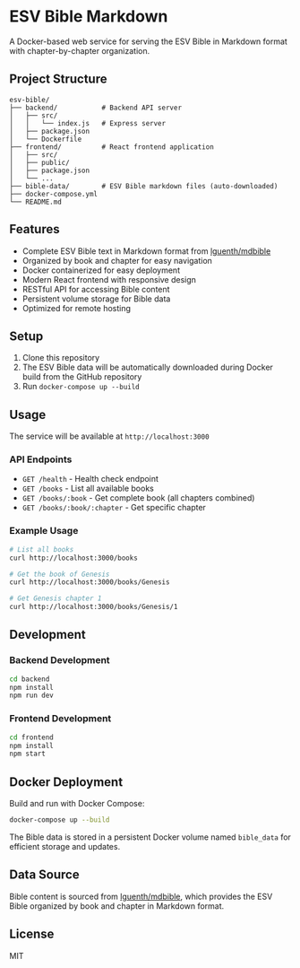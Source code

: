 # ESV Bible Markdown

A Docker-based web service for serving the ESV Bible in Markdown format with chapter-by-chapter organization.

## Project Structure

```
esv-bible/
├── backend/           # Backend API server
│   ├── src/
│   │   └── index.js   # Express server
│   ├── package.json
│   └── Dockerfile
├── frontend/          # React frontend application
│   ├── src/
│   ├── public/
│   ├── package.json
│   └── ...
├── bible-data/        # ESV Bible markdown files (auto-downloaded)
├── docker-compose.yml
└── README.md
```

## Features

- Complete ESV Bible text in Markdown format from [lguenth/mdbible](https://github.com/lguenth/mdbible)
- Organized by book and chapter for easy navigation
- Docker containerized for easy deployment
- Modern React frontend with responsive design
- RESTful API for accessing Bible content
- Persistent volume storage for Bible data
- Optimized for remote hosting

## Setup

1. Clone this repository
2. The ESV Bible data will be automatically downloaded during Docker build from the GitHub repository
3. Run `docker-compose up --build`

## Usage

The service will be available at `http://localhost:3000`

### API Endpoints

- `GET /health` - Health check endpoint
- `GET /books` - List all available books
- `GET /books/:book` - Get complete book (all chapters combined)
- `GET /books/:book/:chapter` - Get specific chapter

### Example Usage

```bash
# List all books
curl http://localhost:3000/books

# Get the book of Genesis
curl http://localhost:3000/books/Genesis

# Get Genesis chapter 1
curl http://localhost:3000/books/Genesis/1
```

## Development

### Backend Development
```bash
cd backend
npm install
npm run dev
```

### Frontend Development
```bash
cd frontend
npm install
npm start
```

## Docker Deployment

Build and run with Docker Compose:
```bash
docker-compose up --build
```

The Bible data is stored in a persistent Docker volume named `bible_data` for efficient storage and updates.

## Data Source

Bible content is sourced from [lguenth/mdbible](https://github.com/lguenth/mdbible/tree/main/by_chapter), which provides the ESV Bible organized by book and chapter in Markdown format.

## License

MIT
